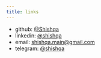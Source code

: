 ```yaml
---
title: links
---
```


- github: [@Shishqa](https://github.com/Shishqa)
- linkedin: [@shishqa](www.linkedin.com/in/shishqa)
- email: [shishqa.main@gmail.com](mailto:shishqa.main@gmail.com)
- telegram: [@shishqa](https://t.me/shishqa)
